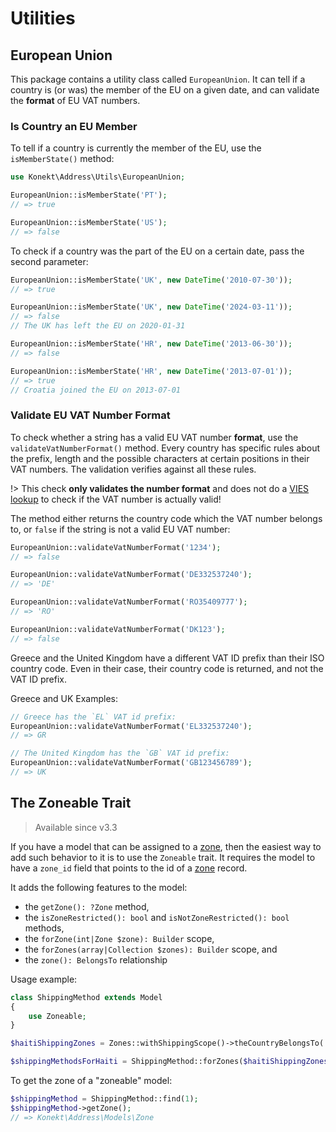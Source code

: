 # Utilities

## European Union

This package contains a utility class called `EuropeanUnion`. It can tell if a country is (or was) the member of the EU
on a given date, and can validate the **format** of EU VAT numbers.

### Is Country an EU Member

To tell if a country is currently the member of the EU, use the `isMemberState()` method:

```php
use Konekt\Address\Utils\EuropeanUnion;

EuropeanUnion::isMemberState('PT');
// => true

EuropeanUnion::isMemberState('US');
// => false
```

To check if a country was the part of the EU on a certain date, pass the second parameter:

```php
EuropeanUnion::isMemberState('UK', new DateTime('2010-07-30'));
// => true

EuropeanUnion::isMemberState('UK', new DateTime('2024-03-11'));
// => false
// The UK has left the EU on 2020-01-31

EuropeanUnion::isMemberState('HR', new DateTime('2013-06-30'));
// => false

EuropeanUnion::isMemberState('HR', new DateTime('2013-07-01'));
// => true
// Croatia joined the EU on 2013-07-01
```

### Validate EU VAT Number Format

To check whether a string has a valid EU VAT number **format**, use the `validateVatNumberFormat()` method.
Every country has specific rules about the prefix, length and the possible characters at certain positions in their
VAT numbers. The validation verifies against all these rules.

!> This check **only validates the number format** and does not do a [VIES lookup](https://ec.europa.eu/taxation_customs/vies/) to check if the VAT number is actually valid!  

The method either returns the country code which the VAT number belongs to, or `false` if the string is not a valid EU VAT number:

```php
EuropeanUnion::validateVatNumberFormat('1234');
// => false

EuropeanUnion::validateVatNumberFormat('DE332537240');
// => 'DE'

EuropeanUnion::validateVatNumberFormat('RO35409777');
// => 'RO'

EuropeanUnion::validateVatNumberFormat('DK123');
// => false
```

Greece and the United Kingdom have a different VAT ID prefix than their ISO country code.
Even in their case, their country code is returned, and not the VAT ID prefix.

Greece and UK Examples:

```php
// Greece has the `EL` VAT id prefix:
EuropeanUnion::validateVatNumberFormat('EL332537240');
// => GR

// The United Kingdom has the `GB` VAT id prefix:
EuropeanUnion::validateVatNumberFormat('GB123456789');
// => UK
```

## The Zoneable Trait

> Available since v3.3

If you have a model that can be assigned to a [zone](zones.md), then the easiest way to add
such behavior to it is to use the `Zoneable` trait. It requires the model to have a `zone_id` field
that points to the id of a [zone](zones.md) record.

It adds the following features to the model:

- the `getZone(): ?Zone` method,
- the `isZoneRestricted(): bool` and `isNotZoneRestricted(): bool` methods,
- the `forZone(int|Zone $zone): Builder` scope,
- the `forZones(array|Collection $zones): Builder` scope, and
- the `zone(): BelongsTo` relationship

Usage example:

```php
class ShippingMethod extends Model
{
    use Zoneable;
}

$haitiShippingZones = Zones::withShippingScope()->theCountryBelongsTo('HT');

$shippingMethodsForHaiti = ShippingMethod::forZones($haitiShippingZones)->get();
```

To get the zone of a "zoneable" model:

```php
$shippingMethod = ShippingMethod::find(1);
$shippingMethod->getZone();
// => Konekt\Address\Models\Zone
```
